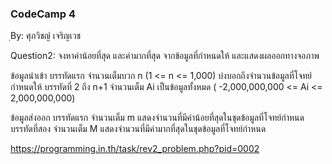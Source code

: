 ### CodeCamp 4 ###
ฺBy: ศุภวิชญ์ เจริญเวช

Question2: 
  จงหาค่าน้อยที่สุด และค่ามากที่สุด จากข้อมูลที่กำหนดให้ และแสดงผลออกทางจอภาพ

  ข้อมูลนำเข้า
  บรรทัดแรก จำนวนเต็มบวก n (1 <= n <= 1,000) บ่งบอกถึงจำนวนข้อมูลที่โจทย์กำหนดให้
  บรรทัดที่ 2 ถึง n+1 จำนวนเต็ม Ai เป็นข้อมูลทั้งหมด ( -2,000,000,000 <= Ai <= 2,000,000,000)

  ข้อมูลส่งออก
  บรรทัดแรก จำนวนเต็ม m แสดงจำนวนที่มีค่าน้อยที่สุดในชุดข้อมูลที่โจทย์กำหนด
  บรรทัดที่สอง จำนวนเต็ม M แสดงจำนวนที่มีค่ามากที่สุดในชุดข้อมูลที่โจทย์กำหนด

  https://programming.in.th/task/rev2_problem.php?pid=0002